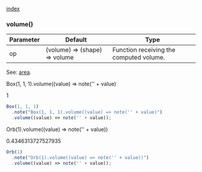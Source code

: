 [index](../../nb/api/index.md)
### volume()
Parameter|Default|Type
---|---|---
op|(volume) => (shape) => volume|Function receiving the computed volume.

See: [area](../../nb/api/area.md).

Box(1, 1, 1).volume((value) => note('' + value)

1

```JavaScript
Box(1, 1, 1)
  .note("Box(1, 1, 1).volume((value) => note('' + value)")
  .volume((value) => note('' + value));
```

Orb(1).volume((value) => note('' + value))

0.4346313727527935

```JavaScript
Orb(1)
  .note("Orb(1).volume((value) => note('' + value))")
  .volume((value) => note('' + value));
```
